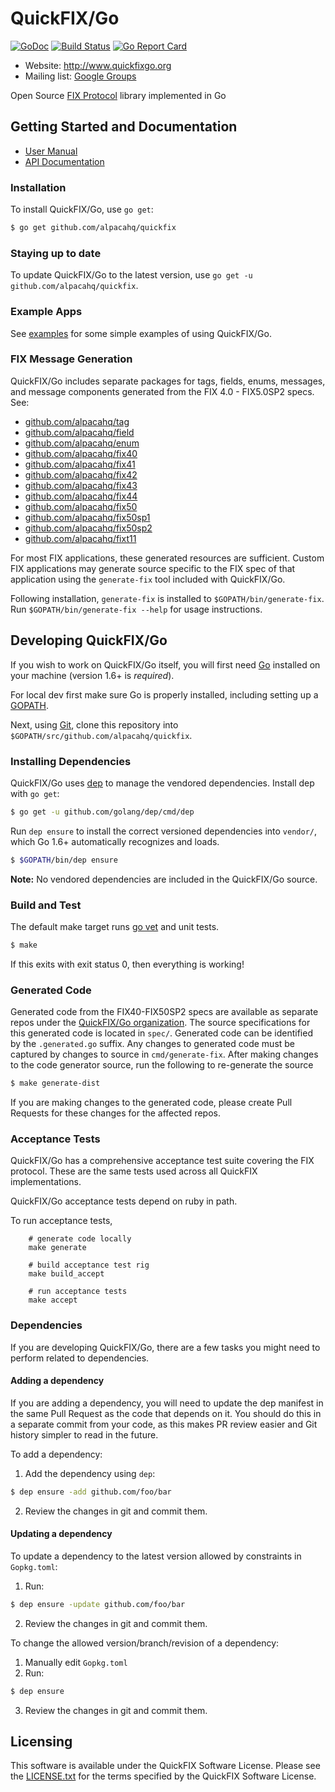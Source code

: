 QuickFIX/Go
===========

[![GoDoc](https://godoc.org/github.com/alpacahq/quickfix?status.png)](https://godoc.org/github.com/alpacahq/quickfix) [![Build Status](https://travis-ci.org/quickfixgo/quickfix.svg?branch=master)](https://travis-ci.org/quickfixgo/quickfix) [![Go Report Card](https://goreportcard.com/badge/github.com/alpacahq/quickfix)](https://goreportcard.com/report/github.com/alpacahq/quickfix)

- Website: http://www.quickfixgo.org
- Mailing list: [Google Groups](https://groups.google.com/forum/#!forum/quickfixgo)

Open Source [FIX Protocol](http://www.fixprotocol.org/) library implemented in Go

Getting Started and Documentation
---------------------------------

* [User Manual](http://quickfixgo.org/docs)
* [API Documentation](https://godoc.org/github.com/alpacahq/quickfix)

### Installation

To install QuickFIX/Go, use `go get`:

```sh
$ go get github.com/alpacahq/quickfix
```

### Staying up to date

To update QuickFIX/Go to the latest version, use `go get -u github.com/alpacahq/quickfix`.

### Example Apps

See [examples](https://github.com/alpacahq/examples) for some simple examples of using QuickFIX/Go.

### FIX Message Generation

QuickFIX/Go includes separate packages for tags, fields, enums, messages, and message components generated from the FIX 4.0 - FIX5.0SP2 specs. See:

* [github.com/alpacahq/tag](https://github.com/alpacahq/tag)
* [github.com/alpacahq/field](https://github.com/alpacahq/field)
* [github.com/alpacahq/enum](https://github.com/alpacahq/enum)
* [github.com/alpacahq/fix40](https://github.com/alpacahq/fix40)
* [github.com/alpacahq/fix41](https://github.com/alpacahq/fix41)
* [github.com/alpacahq/fix42](https://github.com/alpacahq/fix42)
* [github.com/alpacahq/fix43](https://github.com/alpacahq/fix43)
* [github.com/alpacahq/fix44](https://github.com/alpacahq/fix44)
* [github.com/alpacahq/fix50](https://github.com/alpacahq/fix50)
* [github.com/alpacahq/fix50sp1](https://github.com/alpacahq/fix50sp1)
* [github.com/alpacahq/fix50sp2](https://github.com/alpacahq/fix50sp2)
* [github.com/alpacahq/fixt11](https://github.com/alpacahq/fixt11)

For most FIX applications, these generated resources are sufficient. Custom FIX applications may generate source specific to the FIX spec of that application using the `generate-fix` tool included with QuickFIX/Go.

Following installation, `generate-fix` is installed to `$GOPATH/bin/generate-fix`. Run `$GOPATH/bin/generate-fix --help` for usage instructions.

Developing QuickFIX/Go
----------------------

If you wish to work on QuickFIX/Go itself, you will first need [Go](http://www.golang.org) installed on your machine (version 1.6+ is *required*).

For local dev first make sure Go is properly installed, including setting up a [GOPATH](http://golang.org/doc/code.html#GOPATH).

Next, using [Git](https://git-scm.com/), clone this repository into `$GOPATH/src/github.com/alpacahq/quickfix`. 

### Installing Dependencies

QuickFIX/Go uses [dep](https://github.com/golang/dep) to manage the vendored dependencies. Install dep with `go get`:

```sh
$ go get -u github.com/golang/dep/cmd/dep
```

Run `dep ensure` to install the correct versioned dependencies into `vendor/`, which Go 1.6+ automatically recognizes and loads.

```sh
$ $GOPATH/bin/dep ensure
```

**Note:** No vendored dependencies are included in the QuickFIX/Go source.

### Build and Test

The default make target runs [go vet](https://godoc.org/golang.org/x/tools/cmd/vet) and unit tests.

```sh
$ make
```

If this exits with exit status 0, then everything is working!

### Generated Code

Generated code from the FIX40-FIX50SP2 specs are available as separate repos under the [QuickFIX/Go organization](https://github.com/alpacahq).  The source specifications for this generated code is located in `spec/`.  Generated code can be identified by the `.generated.go` suffix.  Any changes to generated code must be captured by changes to source in `cmd/generate-fix`.  After making changes to the code generator source, run the following to re-generate the source

```sh
$ make generate-dist
```

If you are making changes to the generated code, please create Pull Requests for these changes for the affected repos.

### Acceptance Tests

QuickFIX/Go has a comprehensive acceptance test suite covering the FIX protocol.  These are the same tests used across all QuickFIX implementations.

QuickFIX/Go acceptance tests depend on ruby in path.

To run acceptance tests,

        # generate code locally
        make generate

		# build acceptance test rig
		make build_accept

		# run acceptance tests
		make accept

### Dependencies

If you are developing QuickFIX/Go, there are a few tasks you might need to perform related to dependencies.

#### Adding a dependency

If you are adding a dependency, you will need to update the dep manifest in the same Pull Request as the code that depends on it. You should do this in a separate commit from your code, as this makes PR review easier and Git history simpler to read in the future.

To add a dependency:

1. Add the dependency using `dep`:
```bash
$ dep ensure -add github.com/foo/bar
```
2. Review the changes in git and commit them.

#### Updating a dependency

To update a dependency to the latest version allowed by constraints in `Gopkg.toml`:

1. Run:
```bash
$ dep ensure -update github.com/foo/bar
```
2. Review the changes in git and commit them.

To change the allowed version/branch/revision of a dependency:

1. Manually edit `Gopkg.toml`
2. Run:
```bash
$ dep ensure
```
3. Review the changes in git and commit them.

Licensing
---------

This software is available under the QuickFIX Software License. Please see the [LICENSE.txt](https://github.com/alpacahq/quickfix/blob/master/LICENSE.txt) for the terms specified by the QuickFIX Software License.
